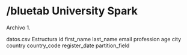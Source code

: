 # /bluetab University Spark

Archivo 1. 

datos.csv
Estructura
	id
	first_name
	last_name
	email
	profession
	age
	city
	country
	country_code
	register_date
	partition_field

